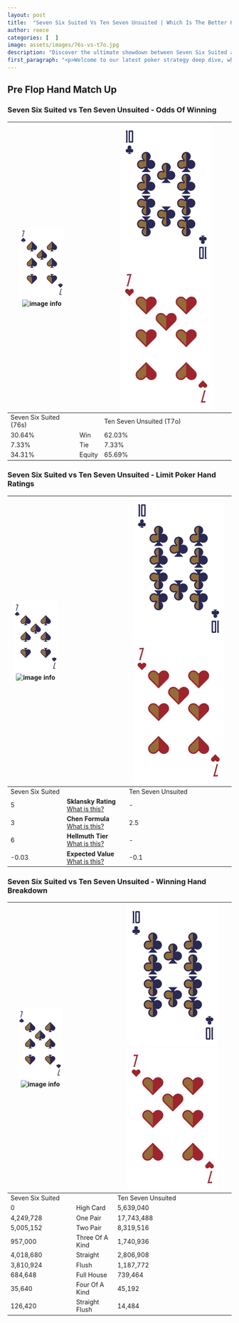 ```yaml
---
layout: post
title:  "Seven Six Suited Vs Ten Seven Unsuited | Which Is The Better Hand In Poker? A Complete Guide"
author: reece
categories: [  ]
image: assets/images/76s-vs-t7o.jpg
description: "Discover the ultimate showdown between Seven Six Suited and Ten Seven Unsuited in poker! Uncover the odds, strategies, and scenarios where one hand triumphs over the other. Get ready to up your poker game with this thrilling analysis."
first_paragraph: "<p>Welcome to our latest poker strategy deep dive, where we're pitting two distinct hands against each other in a high-stakes showdown: Seven Six Suited vs Ten Seven Unsuited.</p><p>In the dynamic world of poker, every decision counts, and knowing which hand holds the upper hand is key to your success at the table.</p><p>In this article, we'll dissect these two hands, explore the scenarios where one dominates the other, and equip you with the knowledge to make strategic choices that can tip the odds in your favor.</p><p>Get ready to unravel the intriguing dynamics of these poker hands and elevate your game to new heights.</p>"
---
```




[comment]: # (sp0)

## Pre Flop Hand Match Up

<div class="table hand-ratings" markdown="1"> 



### Seven Six Suited vs Ten Seven Unsuited - Odds Of Winning


    
| ![image info](assets/images/hand1/7.png) ![image info](assets/images/hand1/6s.png) |  | ![image info](assets/images/hand2/T.png) ![image info](assets/images/hand2/7o.png) |
| -------- | -------- | -------- |
| Seven Six Suited (76s) |  | Ten Seven Unsuited (T7o) |
| 30.64% | Win | 62.03% |
| 7.33% | Tie | 7.33% |
| 34.31% | Equity | 65.69% |




[comment]: # (sp1)



### Seven Six Suited vs Ten Seven Unsuited - Limit Poker Hand Ratings


    
| ![image info](assets/images/hand1/7.png) ![image info](assets/images/hand1/6s.png) |  | ![image info](assets/images/hand2/T.png) ![image info](assets/images/hand2/7o.png) |
| -------- | -------- | -------- |
| Seven Six Suited |  | Ten Seven Unsuited |
| 5 | **Sklansky Rating** [What is this?](/sklansky-rating-explained) | - |
| 3 | **Chen Formula** [What is this?](/chen-formula-explained) | 2.5 |
| 6 | **Hellmuth Tier** [What is this?](/Hellmuth-tier-explained) | - |
| -0.03 | **Expected Value** [What is this?](/expected-value-explained) | -0.1 |




[comment]: # (sp2)



### Seven Six Suited vs Ten Seven Unsuited - Winning Hand Breakdown


    
| ![image info](assets/images/hand1/7.png) ![image info](assets/images/hand1/6s.png) |  | ![image info](assets/images/hand2/T.png) ![image info](assets/images/hand2/7o.png) |
| -------- | -------- | -------- |
| Seven Six Suited |  | Ten Seven Unsuited |
| 0 | High Card | 5,639,040 |
| 4,249,728 | One Pair | 17,743,488 |
| 5,005,152 | Two Pair | 8,319,516 |
| 957,000 | Three Of A Kind | 1,740,936 |
| 4,018,680 | Straight | 2,806,908 |
| 3,810,924 | Flush | 1,187,772 |
| 684,648 | Full House | 739,464 |
| 35,640 | Four Of A Kind | 45,192 |
| 126,420 | Straight Flush | 14,484 |




[comment]: # (sp3)



</div>

[comment]: # (sp4)



[comment]: # (sp5)

